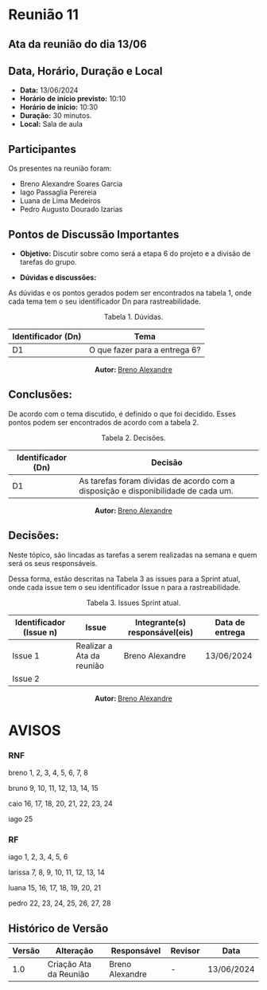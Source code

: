 # Reunião 11

## Ata da reunião do dia 13/06

## Data, Horário, Duração e Local

- <b>Data:</b> 13/06/2024
- <b>Horário de início previsto:</b> 10:10
- <b>Horário de início:</b> 10:30
- <b>Duração:</b> 30 minutos.
- <b>Local:</b> Sala de aula

## Participantes

Os presentes na reunião foram:

- Breno Alexandre Soares Garcia
- Iago Passaglia Perereia
- Luana de Lima Medeiros
- Pedro Augusto Dourado Izarias

## Pontos de Discussão Importantes

- **Objetivo:** Discutir sobre como será a etapa 6 do projeto e a divisão de tarefas do grupo.

- **Dúvidas e discussões:**

As dúvidas e os pontos gerados podem ser encontrados na tabela 1, onde cada tema tem o seu identificador Dn para rastreabilidade.

<center>

Tabela 1. Dúvidas.

| Identificador (Dn) | Tema                                                                                                              |
| ------------------ | ----------------------------------------------------------------------------------------------------------------- |
| D1                 |  O que fazer para a entrega 6?                                                                                    |

  
<b> Autor: </b> <a href="https://github.com/brenoalexandre0"> Breno Alexandre </a>

</center>

## Conclusões: 

De acordo com o tema discutido, é definido o que foi decidido. Esses pontos podem ser encontrados de acordo com a tabela 2.

<center>

Tabela 2. Decisões.

| Identificador (Dn) | Decisão                                                                           |
| ------------------ | --------------------------------------------------------------------------------- |
| D1                 | As tarefas foram dividas de acordo com a disposição e disponibilidade de cada um. |
  
<b> Autor: </b> <a href="https://github.com/brenoalexandre0"> Breno Alexandre </a>

</center>

## Decisões:

Neste tópico, são lincadas as tarefas a serem realizadas na semana e quem será os seus responsáveis.

Dessa forma, estão descritas na Tabela 3 as issues para a Sprint atual, onde cada issue tem o seu identificador Issue n para a rastreabilidade.

<center>

Tabela 3. Issues Sprint atual.

| Identificador (Issue n) | Issue                                                                     | Integrante(s) responsável(eis)                   | Data de entrega |
| ----------------------- | ------------------------------------------------------------------------- | ------------------------------------------------ | --------------- |
| Issue 1                 | Realizar a Ata da reunião                                                 | Breno Alexandre                                  | 13/06/2024      |
| Issue 2                 | 

<b> Autor: </b> <a href="https://github.com/brenoalexandre0"> Breno Alexandre </a>

</center>

# AVISOS

### **RNF**
breno
1, 2, 3, 4, 5, 6, 7, 8

bruno
9, 10, 11, 12, 13, 14, 15

caio
16, 17, 18, 20, 21, 22, 23, 24

iago
25

### **RF**
iago
1, 2, 3, 4, 5, 6

larissa
7, 8, 9, 10, 11, 12, 13, 14

luana
15, 16, 17, 18, 19, 20, 21

pedro
22, 23, 24, 25, 26, 27, 28


## Histórico de Versão

| Versão | Alteração                           | Responsável     | Revisor         | Data       |
| ------ | ----------------------------------- | --------------- | --------------- | ---------- |
| 1.0    | Criação Ata da Reunião              | Breno Alexandre | -               | 13/06/2024 |
